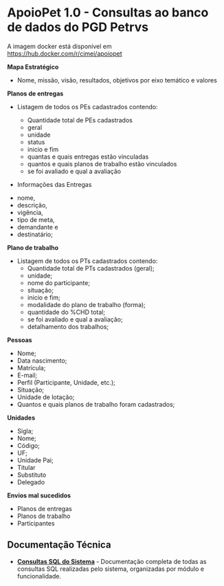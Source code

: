 # ApoioPet 1.0 - Consultas ao banco de dados do PGD Petrvs

A imagem docker está disponível em https://hub.docker.com/r/cimei/apoiopet

**Mapa Estratégico**

- Nome, missão, visão, resultados, objetivos por eixo temático e valores

**Planos de entregas** 

  - Listagem de todos os PEs cadastrados contendo:
    * Quantidade total de PEs cadastrados
     * geral
    * unidade
    * status
    * inicio e fim
    * quantas e quais entregas estão vinculadas
    * quantos e quais planos de trabalho estão vinculados
    * se foi avaliado e qual a avaliação
 
 - Informações das Entregas
  * nome,
  * descrição,
  * vigência,
  * tipo de meta,
  * demandante e
  * destinatário;

**Plano de trabalho**   

 - Listagem de todos os PTs cadastrados contendo:
    * Quantidade total de PTs cadastrados (geral);
    * unidade;
    * nome do participante;
    * situação;
    * inicio e fim;
    * modalidade do plano de trabalho (forma);
    * quantidade do %CHD total;
    * se foi avaliado e qual a avaliação;
    * detalhamento dos trabalhos;

**Pessoas**

* Nome;  
* Data nascimento;
* Matrícula;
* E-mail;      
* Perfil (Participante, Unidade, etc.);
* Situação;
* Unidade de lotação;
* Quantos e quais planos de trabalho foram cadastrados;

**Unidades**

 * Sigla;
 * Nome;
 * Código;
 * UF;
 * Unidade Pai;
 * Titular
 * Substituto
 * Delegado

**Envios mal sucedidos**

 * Planos de entregas
 * Planos de trabalho
 * Participantes

## Documentação Técnica

* **[Consultas SQL do Sistema](CONSULTAS_SQL.md)** - Documentação completa de todas as consultas SQL realizadas pelo sistema, organizadas por módulo e funcionalidade.

 

